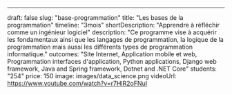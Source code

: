 ---

draft: false
slug: "base-programmation"
title: "Les bases de la programmation"
timeline: "3mois"
shortDescription: "Apprendre à réfléchir comme un ingénieur logiciel"
description: "Ce programme vise à acquérir les fondamentaux ainsi que les langages de programmation, la logique de la programmation mais aussi les différents types de programmation informatique."
outcomes: "Site Internet, Application mobile et web, Programmation interfaces d'application, Python applications, Django web framework, Java and Spring framework, Dotnet and .NET Core"
students: "254"
price: 150
image: images/data_science.png
videoUrl: https://www.youtube.com/watch?v=r7HlR2oFNuI
